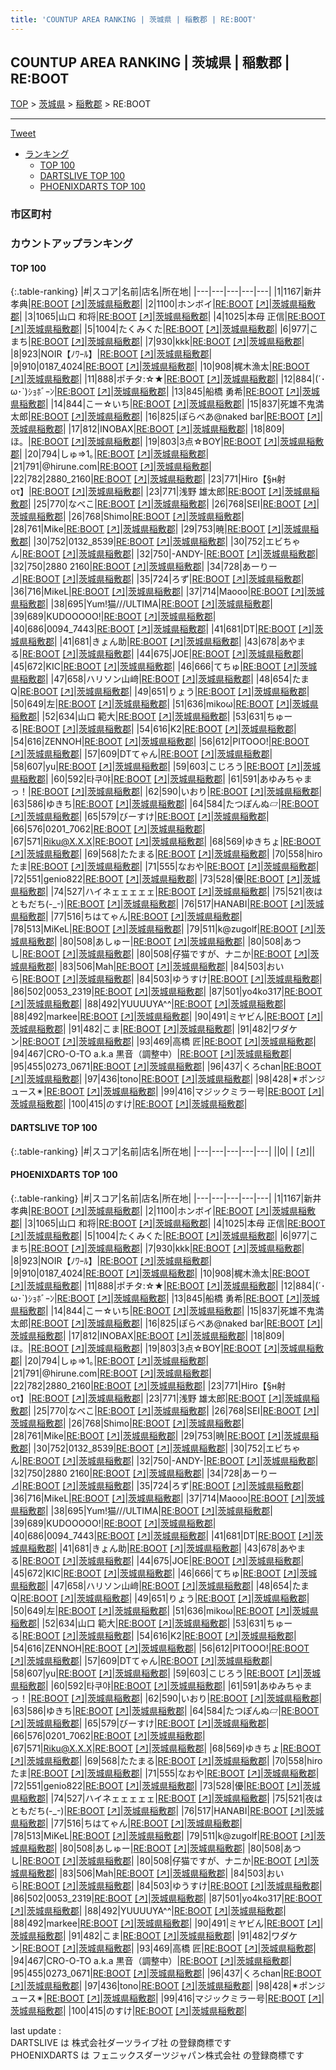 ```yaml
---
title: 'COUNTUP AREA RANKING | 茨城県 | 稲敷郡 | RE:BOOT'
---
```

## COUNTUP AREA RANKING | 茨城県 | 稲敷郡 | RE:BOOT

[TOP](/darts/rank/) > [茨城県](/darts/rank/茨城県/) > [稲敷郡](/darts/rank/茨城県/稲敷郡/) > RE:BOOT

___

<a href="https://twitter.com/share?ref_src=twsrc%5Etfw" data-text="COUNTUP AREA RANKING | 茨城県稲敷郡RE:BOOT" class="twitter-share-button" data-hashtags="DARTSLIVE,PHOENIXDARTS,darts,ダーツ" data-show-count="false">Tweet</a>

* [ランキング](#カウントアップランキング)
    * [TOP 100](#top-100)
    * [DARTSLIVE TOP 100](#dartslive-top-100)
    * [PHOENIXDARTS TOP 100](#phoenixdarts-top-100)

### 市区町村

<ul>

</ul>

### カウントアップランキング

#### TOP 100



{:.table-ranking}
|#|スコア|名前|店名|所在地|
|---|---|---|---|---|
|1|1167|<span class="rank-name-pd">新井 孝典</span>|<a href="/darts/rank/shops/82283.html">RE:BOOT</a> <a href="https://vs.phoenixdarts.com/jp/shop/shopDetailInfo/s_82283?s_seq=82283">[↗]</a>|<a href="/darts/rank/茨城県/稲敷郡">茨城県稲敷郡</a>|
|2|1100|<span class="rank-name-pd">ホンボイ</span>|<a href="/darts/rank/shops/82283.html">RE:BOOT</a> <a href="https://vs.phoenixdarts.com/jp/shop/shopDetailInfo/s_82283?s_seq=82283">[↗]</a>|<a href="/darts/rank/茨城県/稲敷郡">茨城県稲敷郡</a>|
|3|1065|<span class="rank-name-pd"><span class="pro-icon-pd"></span>山口 和将</span>|<a href="/darts/rank/shops/82283.html">RE:BOOT</a> <a href="https://vs.phoenixdarts.com/jp/shop/shopDetailInfo/s_82283?s_seq=82283">[↗]</a>|<a href="/darts/rank/茨城県/稲敷郡">茨城県稲敷郡</a>|
|4|1025|<span class="rank-name-pd">本母 正信</span>|<a href="/darts/rank/shops/82283.html">RE:BOOT</a> <a href="https://vs.phoenixdarts.com/jp/shop/shopDetailInfo/s_82283?s_seq=82283">[↗]</a>|<a href="/darts/rank/茨城県/稲敷郡">茨城県稲敷郡</a>|
|5|1004|<span class="rank-name-pd">たくみくた</span>|<a href="/darts/rank/shops/82283.html">RE:BOOT</a> <a href="https://vs.phoenixdarts.com/jp/shop/shopDetailInfo/s_82283?s_seq=82283">[↗]</a>|<a href="/darts/rank/茨城県/稲敷郡">茨城県稲敷郡</a>|
|6|977|<span class="rank-name-pd">こまち</span>|<a href="/darts/rank/shops/82283.html">RE:BOOT</a> <a href="https://vs.phoenixdarts.com/jp/shop/shopDetailInfo/s_82283?s_seq=82283">[↗]</a>|<a href="/darts/rank/茨城県/稲敷郡">茨城県稲敷郡</a>|
|7|930|<span class="rank-name-pd">kkk</span>|<a href="/darts/rank/shops/82283.html">RE:BOOT</a> <a href="https://vs.phoenixdarts.com/jp/shop/shopDetailInfo/s_82283?s_seq=82283">[↗]</a>|<a href="/darts/rank/茨城県/稲敷郡">茨城県稲敷郡</a>|
|8|923|<span class="rank-name-pd">NOIR【ﾉﾜｰﾙ】</span>|<a href="/darts/rank/shops/82283.html">RE:BOOT</a> <a href="https://vs.phoenixdarts.com/jp/shop/shopDetailInfo/s_82283?s_seq=82283">[↗]</a>|<a href="/darts/rank/茨城県/稲敷郡">茨城県稲敷郡</a>|
|9|910|<span class="rank-name-pd">0187_4024</span>|<a href="/darts/rank/shops/82283.html">RE:BOOT</a> <a href="https://vs.phoenixdarts.com/jp/shop/shopDetailInfo/s_82283?s_seq=82283">[↗]</a>|<a href="/darts/rank/茨城県/稲敷郡">茨城県稲敷郡</a>|
|10|908|<span class="rank-name-pd">梶木漁太</span>|<a href="/darts/rank/shops/82283.html">RE:BOOT</a> <a href="https://vs.phoenixdarts.com/jp/shop/shopDetailInfo/s_82283?s_seq=82283">[↗]</a>|<a href="/darts/rank/茨城県/稲敷郡">茨城県稲敷郡</a>|
|11|888|<span class="rank-name-pd">ポチタ:☆★</span>|<a href="/darts/rank/shops/82283.html">RE:BOOT</a> <a href="https://vs.phoenixdarts.com/jp/shop/shopDetailInfo/s_82283?s_seq=82283">[↗]</a>|<a href="/darts/rank/茨城県/稲敷郡">茨城県稲敷郡</a>|
|12|884|<span class="rank-name-pd">(´･ω･`)ｼｮﾎﾞｰﾝ</span>|<a href="/darts/rank/shops/82283.html">RE:BOOT</a> <a href="https://vs.phoenixdarts.com/jp/shop/shopDetailInfo/s_82283?s_seq=82283">[↗]</a>|<a href="/darts/rank/茨城県/稲敷郡">茨城県稲敷郡</a>|
|13|845|<span class="rank-name-pd"><span class="pro-icon-pd"></span>船橋 勇希</span>|<a href="/darts/rank/shops/82283.html">RE:BOOT</a> <a href="https://vs.phoenixdarts.com/jp/shop/shopDetailInfo/s_82283?s_seq=82283">[↗]</a>|<a href="/darts/rank/茨城県/稲敷郡">茨城県稲敷郡</a>|
|14|844|<span class="rank-name-pd">こー☆いち</span>|<a href="/darts/rank/shops/82283.html">RE:BOOT</a> <a href="https://vs.phoenixdarts.com/jp/shop/shopDetailInfo/s_82283?s_seq=82283">[↗]</a>|<a href="/darts/rank/茨城県/稲敷郡">茨城県稲敷郡</a>|
|15|837|<span class="rank-name-pd">死雄不鬼満太郎</span>|<a href="/darts/rank/shops/82283.html">RE:BOOT</a> <a href="https://vs.phoenixdarts.com/jp/shop/shopDetailInfo/s_82283?s_seq=82283">[↗]</a>|<a href="/darts/rank/茨城県/稲敷郡">茨城県稲敷郡</a>|
|16|825|<span class="rank-name-pd">ぽらべあ@naked bar</span>|<a href="/darts/rank/shops/82283.html">RE:BOOT</a> <a href="https://vs.phoenixdarts.com/jp/shop/shopDetailInfo/s_82283?s_seq=82283">[↗]</a>|<a href="/darts/rank/茨城県/稲敷郡">茨城県稲敷郡</a>|
|17|812|<span class="rank-name-pd">INOBAX</span>|<a href="/darts/rank/shops/82283.html">RE:BOOT</a> <a href="https://vs.phoenixdarts.com/jp/shop/shopDetailInfo/s_82283?s_seq=82283">[↗]</a>|<a href="/darts/rank/茨城県/稲敷郡">茨城県稲敷郡</a>|
|18|809|<span class="rank-name-pd">ほ。</span>|<a href="/darts/rank/shops/82283.html">RE:BOOT</a> <a href="https://vs.phoenixdarts.com/jp/shop/shopDetailInfo/s_82283?s_seq=82283">[↗]</a>|<a href="/darts/rank/茨城県/稲敷郡">茨城県稲敷郡</a>|
|19|803|<span class="rank-name-pd">3点☆BOY</span>|<a href="/darts/rank/shops/82283.html">RE:BOOT</a> <a href="https://vs.phoenixdarts.com/jp/shop/shopDetailInfo/s_82283?s_seq=82283">[↗]</a>|<a href="/darts/rank/茨城県/稲敷郡">茨城県稲敷郡</a>|
|20|794|<span class="rank-name-pd">しゅ⇒1｡</span>|<a href="/darts/rank/shops/82283.html">RE:BOOT</a> <a href="https://vs.phoenixdarts.com/jp/shop/shopDetailInfo/s_82283?s_seq=82283">[↗]</a>|<a href="/darts/rank/茨城県/稲敷郡">茨城県稲敷郡</a>|
|21|791|<span class="rank-name-pd">@hirune.com</span>|<a href="/darts/rank/shops/82283.html">RE:BOOT</a> <a href="https://vs.phoenixdarts.com/jp/shop/shopDetailInfo/s_82283?s_seq=82283">[↗]</a>|<a href="/darts/rank/茨城県/稲敷郡">茨城県稲敷郡</a>|
|22|782|<span class="rank-name-pd">2880_2160</span>|<a href="/darts/rank/shops/82283.html">RE:BOOT</a> <a href="https://vs.phoenixdarts.com/jp/shop/shopDetailInfo/s_82283?s_seq=82283">[↗]</a>|<a href="/darts/rank/茨城県/稲敷郡">茨城県稲敷郡</a>|
|23|771|<span class="rank-name-pd">Hiro【§н射оτ】</span>|<a href="/darts/rank/shops/82283.html">RE:BOOT</a> <a href="https://vs.phoenixdarts.com/jp/shop/shopDetailInfo/s_82283?s_seq=82283">[↗]</a>|<a href="/darts/rank/茨城県/稲敷郡">茨城県稲敷郡</a>|
|23|771|<span class="rank-name-pd">浅野 雄太郎</span>|<a href="/darts/rank/shops/82283.html">RE:BOOT</a> <a href="https://vs.phoenixdarts.com/jp/shop/shopDetailInfo/s_82283?s_seq=82283">[↗]</a>|<a href="/darts/rank/茨城県/稲敷郡">茨城県稲敷郡</a>|
|25|770|<span class="rank-name-pd">なべこ</span>|<a href="/darts/rank/shops/82283.html">RE:BOOT</a> <a href="https://vs.phoenixdarts.com/jp/shop/shopDetailInfo/s_82283?s_seq=82283">[↗]</a>|<a href="/darts/rank/茨城県/稲敷郡">茨城県稲敷郡</a>|
|26|768|<span class="rank-name-pd">SEI</span>|<a href="/darts/rank/shops/82283.html">RE:BOOT</a> <a href="https://vs.phoenixdarts.com/jp/shop/shopDetailInfo/s_82283?s_seq=82283">[↗]</a>|<a href="/darts/rank/茨城県/稲敷郡">茨城県稲敷郡</a>|
|26|768|<span class="rank-name-pd">Shimo</span>|<a href="/darts/rank/shops/82283.html">RE:BOOT</a> <a href="https://vs.phoenixdarts.com/jp/shop/shopDetailInfo/s_82283?s_seq=82283">[↗]</a>|<a href="/darts/rank/茨城県/稲敷郡">茨城県稲敷郡</a>|
|28|761|<span class="rank-name-pd">Mike</span>|<a href="/darts/rank/shops/82283.html">RE:BOOT</a> <a href="https://vs.phoenixdarts.com/jp/shop/shopDetailInfo/s_82283?s_seq=82283">[↗]</a>|<a href="/darts/rank/茨城県/稲敷郡">茨城県稲敷郡</a>|
|29|753|<span class="rank-name-pd">暁</span>|<a href="/darts/rank/shops/82283.html">RE:BOOT</a> <a href="https://vs.phoenixdarts.com/jp/shop/shopDetailInfo/s_82283?s_seq=82283">[↗]</a>|<a href="/darts/rank/茨城県/稲敷郡">茨城県稲敷郡</a>|
|30|752|<span class="rank-name-pd">0132_8539</span>|<a href="/darts/rank/shops/82283.html">RE:BOOT</a> <a href="https://vs.phoenixdarts.com/jp/shop/shopDetailInfo/s_82283?s_seq=82283">[↗]</a>|<a href="/darts/rank/茨城県/稲敷郡">茨城県稲敷郡</a>|
|30|752|<span class="rank-name-pd">エビちゃん</span>|<a href="/darts/rank/shops/82283.html">RE:BOOT</a> <a href="https://vs.phoenixdarts.com/jp/shop/shopDetailInfo/s_82283?s_seq=82283">[↗]</a>|<a href="/darts/rank/茨城県/稲敷郡">茨城県稲敷郡</a>|
|32|750|<span class="rank-name-pd">-ANDY-</span>|<a href="/darts/rank/shops/82283.html">RE:BOOT</a> <a href="https://vs.phoenixdarts.com/jp/shop/shopDetailInfo/s_82283?s_seq=82283">[↗]</a>|<a href="/darts/rank/茨城県/稲敷郡">茨城県稲敷郡</a>|
|32|750|<span class="rank-name-pd">2880 2160</span>|<a href="/darts/rank/shops/82283.html">RE:BOOT</a> <a href="https://vs.phoenixdarts.com/jp/shop/shopDetailInfo/s_82283?s_seq=82283">[↗]</a>|<a href="/darts/rank/茨城県/稲敷郡">茨城県稲敷郡</a>|
|34|728|<span class="rank-name-pd">あーりー⊿</span>|<a href="/darts/rank/shops/82283.html">RE:BOOT</a> <a href="https://vs.phoenixdarts.com/jp/shop/shopDetailInfo/s_82283?s_seq=82283">[↗]</a>|<a href="/darts/rank/茨城県/稲敷郡">茨城県稲敷郡</a>|
|35|724|<span class="rank-name-pd">ろず</span>|<a href="/darts/rank/shops/82283.html">RE:BOOT</a> <a href="https://vs.phoenixdarts.com/jp/shop/shopDetailInfo/s_82283?s_seq=82283">[↗]</a>|<a href="/darts/rank/茨城県/稲敷郡">茨城県稲敷郡</a>|
|36|716|<span class="rank-name-pd">MikeL</span>|<a href="/darts/rank/shops/82283.html">RE:BOOT</a> <a href="https://vs.phoenixdarts.com/jp/shop/shopDetailInfo/s_82283?s_seq=82283">[↗]</a>|<a href="/darts/rank/茨城県/稲敷郡">茨城県稲敷郡</a>|
|37|714|<span class="rank-name-pd">Maooo</span>|<a href="/darts/rank/shops/82283.html">RE:BOOT</a> <a href="https://vs.phoenixdarts.com/jp/shop/shopDetailInfo/s_82283?s_seq=82283">[↗]</a>|<a href="/darts/rank/茨城県/稲敷郡">茨城県稲敷郡</a>|
|38|695|<span class="rank-name-pd">Yum!猫///ULTIMA</span>|<a href="/darts/rank/shops/82283.html">RE:BOOT</a> <a href="https://vs.phoenixdarts.com/jp/shop/shopDetailInfo/s_82283?s_seq=82283">[↗]</a>|<a href="/darts/rank/茨城県/稲敷郡">茨城県稲敷郡</a>|
|39|689|<span class="rank-name-pd">KUDOOOOO!</span>|<a href="/darts/rank/shops/82283.html">RE:BOOT</a> <a href="https://vs.phoenixdarts.com/jp/shop/shopDetailInfo/s_82283?s_seq=82283">[↗]</a>|<a href="/darts/rank/茨城県/稲敷郡">茨城県稲敷郡</a>|
|40|686|<span class="rank-name-pd">0094_7443</span>|<a href="/darts/rank/shops/82283.html">RE:BOOT</a> <a href="https://vs.phoenixdarts.com/jp/shop/shopDetailInfo/s_82283?s_seq=82283">[↗]</a>|<a href="/darts/rank/茨城県/稲敷郡">茨城県稲敷郡</a>|
|41|681|<span class="rank-name-pd">DT</span>|<a href="/darts/rank/shops/82283.html">RE:BOOT</a> <a href="https://vs.phoenixdarts.com/jp/shop/shopDetailInfo/s_82283?s_seq=82283">[↗]</a>|<a href="/darts/rank/茨城県/稲敷郡">茨城県稲敷郡</a>|
|41|681|<span class="rank-name-pd">きょん助</span>|<a href="/darts/rank/shops/82283.html">RE:BOOT</a> <a href="https://vs.phoenixdarts.com/jp/shop/shopDetailInfo/s_82283?s_seq=82283">[↗]</a>|<a href="/darts/rank/茨城県/稲敷郡">茨城県稲敷郡</a>|
|43|678|<span class="rank-name-pd">あやまる</span>|<a href="/darts/rank/shops/82283.html">RE:BOOT</a> <a href="https://vs.phoenixdarts.com/jp/shop/shopDetailInfo/s_82283?s_seq=82283">[↗]</a>|<a href="/darts/rank/茨城県/稲敷郡">茨城県稲敷郡</a>|
|44|675|<span class="rank-name-pd">JOE</span>|<a href="/darts/rank/shops/82283.html">RE:BOOT</a> <a href="https://vs.phoenixdarts.com/jp/shop/shopDetailInfo/s_82283?s_seq=82283">[↗]</a>|<a href="/darts/rank/茨城県/稲敷郡">茨城県稲敷郡</a>|
|45|672|<span class="rank-name-pd">KIC</span>|<a href="/darts/rank/shops/82283.html">RE:BOOT</a> <a href="https://vs.phoenixdarts.com/jp/shop/shopDetailInfo/s_82283?s_seq=82283">[↗]</a>|<a href="/darts/rank/茨城県/稲敷郡">茨城県稲敷郡</a>|
|46|666|<span class="rank-name-pd">てちゅ</span>|<a href="/darts/rank/shops/82283.html">RE:BOOT</a> <a href="https://vs.phoenixdarts.com/jp/shop/shopDetailInfo/s_82283?s_seq=82283">[↗]</a>|<a href="/darts/rank/茨城県/稲敷郡">茨城県稲敷郡</a>|
|47|658|<span class="rank-name-pd">ハリソン山﨑</span>|<a href="/darts/rank/shops/82283.html">RE:BOOT</a> <a href="https://vs.phoenixdarts.com/jp/shop/shopDetailInfo/s_82283?s_seq=82283">[↗]</a>|<a href="/darts/rank/茨城県/稲敷郡">茨城県稲敷郡</a>|
|48|654|<span class="rank-name-pd">たまQ</span>|<a href="/darts/rank/shops/82283.html">RE:BOOT</a> <a href="https://vs.phoenixdarts.com/jp/shop/shopDetailInfo/s_82283?s_seq=82283">[↗]</a>|<a href="/darts/rank/茨城県/稲敷郡">茨城県稲敷郡</a>|
|49|651|<span class="rank-name-pd">りょう</span>|<a href="/darts/rank/shops/82283.html">RE:BOOT</a> <a href="https://vs.phoenixdarts.com/jp/shop/shopDetailInfo/s_82283?s_seq=82283">[↗]</a>|<a href="/darts/rank/茨城県/稲敷郡">茨城県稲敷郡</a>|
|50|649|<span class="rank-name-pd">左</span>|<a href="/darts/rank/shops/82283.html">RE:BOOT</a> <a href="https://vs.phoenixdarts.com/jp/shop/shopDetailInfo/s_82283?s_seq=82283">[↗]</a>|<a href="/darts/rank/茨城県/稲敷郡">茨城県稲敷郡</a>|
|51|636|<span class="rank-name-pd">mikoω</span>|<a href="/darts/rank/shops/82283.html">RE:BOOT</a> <a href="https://vs.phoenixdarts.com/jp/shop/shopDetailInfo/s_82283?s_seq=82283">[↗]</a>|<a href="/darts/rank/茨城県/稲敷郡">茨城県稲敷郡</a>|
|52|634|<span class="rank-name-pd"><span class="pro-icon-pd"></span>山口 範大</span>|<a href="/darts/rank/shops/82283.html">RE:BOOT</a> <a href="https://vs.phoenixdarts.com/jp/shop/shopDetailInfo/s_82283?s_seq=82283">[↗]</a>|<a href="/darts/rank/茨城県/稲敷郡">茨城県稲敷郡</a>|
|53|631|<span class="rank-name-pd">ちゅーる</span>|<a href="/darts/rank/shops/82283.html">RE:BOOT</a> <a href="https://vs.phoenixdarts.com/jp/shop/shopDetailInfo/s_82283?s_seq=82283">[↗]</a>|<a href="/darts/rank/茨城県/稲敷郡">茨城県稲敷郡</a>|
|54|616|<span class="rank-name-pd">K2</span>|<a href="/darts/rank/shops/82283.html">RE:BOOT</a> <a href="https://vs.phoenixdarts.com/jp/shop/shopDetailInfo/s_82283?s_seq=82283">[↗]</a>|<a href="/darts/rank/茨城県/稲敷郡">茨城県稲敷郡</a>|
|54|616|<span class="rank-name-pd">ZENNOH</span>|<a href="/darts/rank/shops/82283.html">RE:BOOT</a> <a href="https://vs.phoenixdarts.com/jp/shop/shopDetailInfo/s_82283?s_seq=82283">[↗]</a>|<a href="/darts/rank/茨城県/稲敷郡">茨城県稲敷郡</a>|
|56|612|<span class="rank-name-pd">PITOOO!</span>|<a href="/darts/rank/shops/82283.html">RE:BOOT</a> <a href="https://vs.phoenixdarts.com/jp/shop/shopDetailInfo/s_82283?s_seq=82283">[↗]</a>|<a href="/darts/rank/茨城県/稲敷郡">茨城県稲敷郡</a>|
|57|609|<span class="rank-name-pd">DTてゃん</span>|<a href="/darts/rank/shops/82283.html">RE:BOOT</a> <a href="https://vs.phoenixdarts.com/jp/shop/shopDetailInfo/s_82283?s_seq=82283">[↗]</a>|<a href="/darts/rank/茨城県/稲敷郡">茨城県稲敷郡</a>|
|58|607|<span class="rank-name-pd">yu</span>|<a href="/darts/rank/shops/82283.html">RE:BOOT</a> <a href="https://vs.phoenixdarts.com/jp/shop/shopDetailInfo/s_82283?s_seq=82283">[↗]</a>|<a href="/darts/rank/茨城県/稲敷郡">茨城県稲敷郡</a>|
|59|603|<span class="rank-name-pd">こじろう</span>|<a href="/darts/rank/shops/82283.html">RE:BOOT</a> <a href="https://vs.phoenixdarts.com/jp/shop/shopDetailInfo/s_82283?s_seq=82283">[↗]</a>|<a href="/darts/rank/茨城県/稲敷郡">茨城県稲敷郡</a>|
|60|592|<span class="rank-name-pd">타쿠야</span>|<a href="/darts/rank/shops/82283.html">RE:BOOT</a> <a href="https://vs.phoenixdarts.com/jp/shop/shopDetailInfo/s_82283?s_seq=82283">[↗]</a>|<a href="/darts/rank/茨城県/稲敷郡">茨城県稲敷郡</a>|
|61|591|<span class="rank-name-pd">あゆみちゃまっ！</span>|<a href="/darts/rank/shops/82283.html">RE:BOOT</a> <a href="https://vs.phoenixdarts.com/jp/shop/shopDetailInfo/s_82283?s_seq=82283">[↗]</a>|<a href="/darts/rank/茨城県/稲敷郡">茨城県稲敷郡</a>|
|62|590|<span class="rank-name-pd">いおり</span>|<a href="/darts/rank/shops/82283.html">RE:BOOT</a> <a href="https://vs.phoenixdarts.com/jp/shop/shopDetailInfo/s_82283?s_seq=82283">[↗]</a>|<a href="/darts/rank/茨城県/稲敷郡">茨城県稲敷郡</a>|
|63|586|<span class="rank-name-pd">ゆきち</span>|<a href="/darts/rank/shops/82283.html">RE:BOOT</a> <a href="https://vs.phoenixdarts.com/jp/shop/shopDetailInfo/s_82283?s_seq=82283">[↗]</a>|<a href="/darts/rank/茨城県/稲敷郡">茨城県稲敷郡</a>|
|64|584|<span class="rank-name-pd">たつぽんぬ▱</span>|<a href="/darts/rank/shops/82283.html">RE:BOOT</a> <a href="https://vs.phoenixdarts.com/jp/shop/shopDetailInfo/s_82283?s_seq=82283">[↗]</a>|<a href="/darts/rank/茨城県/稲敷郡">茨城県稲敷郡</a>|
|65|579|<span class="rank-name-pd">びーすけ</span>|<a href="/darts/rank/shops/82283.html">RE:BOOT</a> <a href="https://vs.phoenixdarts.com/jp/shop/shopDetailInfo/s_82283?s_seq=82283">[↗]</a>|<a href="/darts/rank/茨城県/稲敷郡">茨城県稲敷郡</a>|
|66|576|<span class="rank-name-pd">0201_7062</span>|<a href="/darts/rank/shops/82283.html">RE:BOOT</a> <a href="https://vs.phoenixdarts.com/jp/shop/shopDetailInfo/s_82283?s_seq=82283">[↗]</a>|<a href="/darts/rank/茨城県/稲敷郡">茨城県稲敷郡</a>|
|67|571|<span class="rank-name-pd">Riku@X.X.X</span>|<a href="/darts/rank/shops/82283.html">RE:BOOT</a> <a href="https://vs.phoenixdarts.com/jp/shop/shopDetailInfo/s_82283?s_seq=82283">[↗]</a>|<a href="/darts/rank/茨城県/稲敷郡">茨城県稲敷郡</a>|
|68|569|<span class="rank-name-pd">ゆきちょ</span>|<a href="/darts/rank/shops/82283.html">RE:BOOT</a> <a href="https://vs.phoenixdarts.com/jp/shop/shopDetailInfo/s_82283?s_seq=82283">[↗]</a>|<a href="/darts/rank/茨城県/稲敷郡">茨城県稲敷郡</a>|
|69|568|<span class="rank-name-pd">たたまる</span>|<a href="/darts/rank/shops/82283.html">RE:BOOT</a> <a href="https://vs.phoenixdarts.com/jp/shop/shopDetailInfo/s_82283?s_seq=82283">[↗]</a>|<a href="/darts/rank/茨城県/稲敷郡">茨城県稲敷郡</a>|
|70|558|<span class="rank-name-pd">hiroたま</span>|<a href="/darts/rank/shops/82283.html">RE:BOOT</a> <a href="https://vs.phoenixdarts.com/jp/shop/shopDetailInfo/s_82283?s_seq=82283">[↗]</a>|<a href="/darts/rank/茨城県/稲敷郡">茨城県稲敷郡</a>|
|71|555|<span class="rank-name-pd">なおや</span>|<a href="/darts/rank/shops/82283.html">RE:BOOT</a> <a href="https://vs.phoenixdarts.com/jp/shop/shopDetailInfo/s_82283?s_seq=82283">[↗]</a>|<a href="/darts/rank/茨城県/稲敷郡">茨城県稲敷郡</a>|
|72|551|<span class="rank-name-pd">genio822</span>|<a href="/darts/rank/shops/82283.html">RE:BOOT</a> <a href="https://vs.phoenixdarts.com/jp/shop/shopDetailInfo/s_82283?s_seq=82283">[↗]</a>|<a href="/darts/rank/茨城県/稲敷郡">茨城県稲敷郡</a>|
|73|528|<span class="rank-name-pd">優</span>|<a href="/darts/rank/shops/82283.html">RE:BOOT</a> <a href="https://vs.phoenixdarts.com/jp/shop/shopDetailInfo/s_82283?s_seq=82283">[↗]</a>|<a href="/darts/rank/茨城県/稲敷郡">茨城県稲敷郡</a>|
|74|527|<span class="rank-name-pd">ハイネェェェェェ</span>|<a href="/darts/rank/shops/82283.html">RE:BOOT</a> <a href="https://vs.phoenixdarts.com/jp/shop/shopDetailInfo/s_82283?s_seq=82283">[↗]</a>|<a href="/darts/rank/茨城県/稲敷郡">茨城県稲敷郡</a>|
|75|521|<span class="rank-name-pd">夜はともだち(-_-)</span>|<a href="/darts/rank/shops/82283.html">RE:BOOT</a> <a href="https://vs.phoenixdarts.com/jp/shop/shopDetailInfo/s_82283?s_seq=82283">[↗]</a>|<a href="/darts/rank/茨城県/稲敷郡">茨城県稲敷郡</a>|
|76|517|<span class="rank-name-pd">HANABI</span>|<a href="/darts/rank/shops/82283.html">RE:BOOT</a> <a href="https://vs.phoenixdarts.com/jp/shop/shopDetailInfo/s_82283?s_seq=82283">[↗]</a>|<a href="/darts/rank/茨城県/稲敷郡">茨城県稲敷郡</a>|
|77|516|<span class="rank-name-pd">ちはてゃん</span>|<a href="/darts/rank/shops/82283.html">RE:BOOT</a> <a href="https://vs.phoenixdarts.com/jp/shop/shopDetailInfo/s_82283?s_seq=82283">[↗]</a>|<a href="/darts/rank/茨城県/稲敷郡">茨城県稲敷郡</a>|
|78|513|<span class="rank-name-pd">MiKeL</span>|<a href="/darts/rank/shops/82283.html">RE:BOOT</a> <a href="https://vs.phoenixdarts.com/jp/shop/shopDetailInfo/s_82283?s_seq=82283">[↗]</a>|<a href="/darts/rank/茨城県/稲敷郡">茨城県稲敷郡</a>|
|79|511|<span class="rank-name-pd">k@zugolf</span>|<a href="/darts/rank/shops/82283.html">RE:BOOT</a> <a href="https://vs.phoenixdarts.com/jp/shop/shopDetailInfo/s_82283?s_seq=82283">[↗]</a>|<a href="/darts/rank/茨城県/稲敷郡">茨城県稲敷郡</a>|
|80|508|<span class="rank-name-pd">あしゅー</span>|<a href="/darts/rank/shops/82283.html">RE:BOOT</a> <a href="https://vs.phoenixdarts.com/jp/shop/shopDetailInfo/s_82283?s_seq=82283">[↗]</a>|<a href="/darts/rank/茨城県/稲敷郡">茨城県稲敷郡</a>|
|80|508|<span class="rank-name-pd">あつし</span>|<a href="/darts/rank/shops/82283.html">RE:BOOT</a> <a href="https://vs.phoenixdarts.com/jp/shop/shopDetailInfo/s_82283?s_seq=82283">[↗]</a>|<a href="/darts/rank/茨城県/稲敷郡">茨城県稲敷郡</a>|
|80|508|<span class="rank-name-pd">仔猫ですが、ナニか</span>|<a href="/darts/rank/shops/82283.html">RE:BOOT</a> <a href="https://vs.phoenixdarts.com/jp/shop/shopDetailInfo/s_82283?s_seq=82283">[↗]</a>|<a href="/darts/rank/茨城県/稲敷郡">茨城県稲敷郡</a>|
|83|506|<span class="rank-name-pd">Mah</span>|<a href="/darts/rank/shops/82283.html">RE:BOOT</a> <a href="https://vs.phoenixdarts.com/jp/shop/shopDetailInfo/s_82283?s_seq=82283">[↗]</a>|<a href="/darts/rank/茨城県/稲敷郡">茨城県稲敷郡</a>|
|84|503|<span class="rank-name-pd">おいら</span>|<a href="/darts/rank/shops/82283.html">RE:BOOT</a> <a href="https://vs.phoenixdarts.com/jp/shop/shopDetailInfo/s_82283?s_seq=82283">[↗]</a>|<a href="/darts/rank/茨城県/稲敷郡">茨城県稲敷郡</a>|
|84|503|<span class="rank-name-pd">ゆうすけ</span>|<a href="/darts/rank/shops/82283.html">RE:BOOT</a> <a href="https://vs.phoenixdarts.com/jp/shop/shopDetailInfo/s_82283?s_seq=82283">[↗]</a>|<a href="/darts/rank/茨城県/稲敷郡">茨城県稲敷郡</a>|
|86|502|<span class="rank-name-pd">0053_2319</span>|<a href="/darts/rank/shops/82283.html">RE:BOOT</a> <a href="https://vs.phoenixdarts.com/jp/shop/shopDetailInfo/s_82283?s_seq=82283">[↗]</a>|<a href="/darts/rank/茨城県/稲敷郡">茨城県稲敷郡</a>|
|87|501|<span class="rank-name-pd">yo4ko317</span>|<a href="/darts/rank/shops/82283.html">RE:BOOT</a> <a href="https://vs.phoenixdarts.com/jp/shop/shopDetailInfo/s_82283?s_seq=82283">[↗]</a>|<a href="/darts/rank/茨城県/稲敷郡">茨城県稲敷郡</a>|
|88|492|<span class="rank-name-pd">YUUUUYA^^</span>|<a href="/darts/rank/shops/82283.html">RE:BOOT</a> <a href="https://vs.phoenixdarts.com/jp/shop/shopDetailInfo/s_82283?s_seq=82283">[↗]</a>|<a href="/darts/rank/茨城県/稲敷郡">茨城県稲敷郡</a>|
|88|492|<span class="rank-name-pd">markee</span>|<a href="/darts/rank/shops/82283.html">RE:BOOT</a> <a href="https://vs.phoenixdarts.com/jp/shop/shopDetailInfo/s_82283?s_seq=82283">[↗]</a>|<a href="/darts/rank/茨城県/稲敷郡">茨城県稲敷郡</a>|
|90|491|<span class="rank-name-pd">ミヤビん</span>|<a href="/darts/rank/shops/82283.html">RE:BOOT</a> <a href="https://vs.phoenixdarts.com/jp/shop/shopDetailInfo/s_82283?s_seq=82283">[↗]</a>|<a href="/darts/rank/茨城県/稲敷郡">茨城県稲敷郡</a>|
|91|482|<span class="rank-name-pd">こま</span>|<a href="/darts/rank/shops/82283.html">RE:BOOT</a> <a href="https://vs.phoenixdarts.com/jp/shop/shopDetailInfo/s_82283?s_seq=82283">[↗]</a>|<a href="/darts/rank/茨城県/稲敷郡">茨城県稲敷郡</a>|
|91|482|<span class="rank-name-pd">ワダケン</span>|<a href="/darts/rank/shops/82283.html">RE:BOOT</a> <a href="https://vs.phoenixdarts.com/jp/shop/shopDetailInfo/s_82283?s_seq=82283">[↗]</a>|<a href="/darts/rank/茨城県/稲敷郡">茨城県稲敷郡</a>|
|93|469|<span class="rank-name-pd"><span class="pro-icon-pd"></span>高橋 匠</span>|<a href="/darts/rank/shops/82283.html">RE:BOOT</a> <a href="https://vs.phoenixdarts.com/jp/shop/shopDetailInfo/s_82283?s_seq=82283">[↗]</a>|<a href="/darts/rank/茨城県/稲敷郡">茨城県稲敷郡</a>|
|94|467|<span class="rank-name-pd">CRO-O-TO a.k.a 黒音（調整中）</span>|<a href="/darts/rank/shops/82283.html">RE:BOOT</a> <a href="https://vs.phoenixdarts.com/jp/shop/shopDetailInfo/s_82283?s_seq=82283">[↗]</a>|<a href="/darts/rank/茨城県/稲敷郡">茨城県稲敷郡</a>|
|95|455|<span class="rank-name-pd">0273_0671</span>|<a href="/darts/rank/shops/82283.html">RE:BOOT</a> <a href="https://vs.phoenixdarts.com/jp/shop/shopDetailInfo/s_82283?s_seq=82283">[↗]</a>|<a href="/darts/rank/茨城県/稲敷郡">茨城県稲敷郡</a>|
|96|437|<span class="rank-name-pd">くろchan</span>|<a href="/darts/rank/shops/82283.html">RE:BOOT</a> <a href="https://vs.phoenixdarts.com/jp/shop/shopDetailInfo/s_82283?s_seq=82283">[↗]</a>|<a href="/darts/rank/茨城県/稲敷郡">茨城県稲敷郡</a>|
|97|436|<span class="rank-name-pd">tono</span>|<a href="/darts/rank/shops/82283.html">RE:BOOT</a> <a href="https://vs.phoenixdarts.com/jp/shop/shopDetailInfo/s_82283?s_seq=82283">[↗]</a>|<a href="/darts/rank/茨城県/稲敷郡">茨城県稲敷郡</a>|
|98|428|<span class="rank-name-pd">✴︎ポンジュース✴︎</span>|<a href="/darts/rank/shops/82283.html">RE:BOOT</a> <a href="https://vs.phoenixdarts.com/jp/shop/shopDetailInfo/s_82283?s_seq=82283">[↗]</a>|<a href="/darts/rank/茨城県/稲敷郡">茨城県稲敷郡</a>|
|99|416|<span class="rank-name-pd">マジックミラー号</span>|<a href="/darts/rank/shops/82283.html">RE:BOOT</a> <a href="https://vs.phoenixdarts.com/jp/shop/shopDetailInfo/s_82283?s_seq=82283">[↗]</a>|<a href="/darts/rank/茨城県/稲敷郡">茨城県稲敷郡</a>|
|100|415|<span class="rank-name-pd">のすけ</span>|<a href="/darts/rank/shops/82283.html">RE:BOOT</a> <a href="https://vs.phoenixdarts.com/jp/shop/shopDetailInfo/s_82283?s_seq=82283">[↗]</a>|<a href="/darts/rank/茨城県/稲敷郡">茨城県稲敷郡</a>|


#### DARTSLIVE TOP 100



{:.table-ranking}
|#|スコア|名前|店名|所在地|
|---|---|---|---|---|
||0|<span class="rank-name-dl"> </span>|<a href="/darts/rank/shops/.html"></a> <a href="">[↗]</a>|<a href="/darts/rank//"></a>|


#### PHOENIXDARTS TOP 100



{:.table-ranking}
|#|スコア|名前|店名|所在地|
|---|---|---|---|---|
|1|1167|<span class="rank-name-pd">新井 孝典</span>|<a href="/darts/rank/shops/82283.html">RE:BOOT</a> <a href="https://vs.phoenixdarts.com/jp/shop/shopDetailInfo/s_82283?s_seq=82283">[↗]</a>|<a href="/darts/rank/茨城県/稲敷郡">茨城県稲敷郡</a>|
|2|1100|<span class="rank-name-pd">ホンボイ</span>|<a href="/darts/rank/shops/82283.html">RE:BOOT</a> <a href="https://vs.phoenixdarts.com/jp/shop/shopDetailInfo/s_82283?s_seq=82283">[↗]</a>|<a href="/darts/rank/茨城県/稲敷郡">茨城県稲敷郡</a>|
|3|1065|<span class="rank-name-pd"><span class="pro-icon-pd"></span>山口 和将</span>|<a href="/darts/rank/shops/82283.html">RE:BOOT</a> <a href="https://vs.phoenixdarts.com/jp/shop/shopDetailInfo/s_82283?s_seq=82283">[↗]</a>|<a href="/darts/rank/茨城県/稲敷郡">茨城県稲敷郡</a>|
|4|1025|<span class="rank-name-pd">本母 正信</span>|<a href="/darts/rank/shops/82283.html">RE:BOOT</a> <a href="https://vs.phoenixdarts.com/jp/shop/shopDetailInfo/s_82283?s_seq=82283">[↗]</a>|<a href="/darts/rank/茨城県/稲敷郡">茨城県稲敷郡</a>|
|5|1004|<span class="rank-name-pd">たくみくた</span>|<a href="/darts/rank/shops/82283.html">RE:BOOT</a> <a href="https://vs.phoenixdarts.com/jp/shop/shopDetailInfo/s_82283?s_seq=82283">[↗]</a>|<a href="/darts/rank/茨城県/稲敷郡">茨城県稲敷郡</a>|
|6|977|<span class="rank-name-pd">こまち</span>|<a href="/darts/rank/shops/82283.html">RE:BOOT</a> <a href="https://vs.phoenixdarts.com/jp/shop/shopDetailInfo/s_82283?s_seq=82283">[↗]</a>|<a href="/darts/rank/茨城県/稲敷郡">茨城県稲敷郡</a>|
|7|930|<span class="rank-name-pd">kkk</span>|<a href="/darts/rank/shops/82283.html">RE:BOOT</a> <a href="https://vs.phoenixdarts.com/jp/shop/shopDetailInfo/s_82283?s_seq=82283">[↗]</a>|<a href="/darts/rank/茨城県/稲敷郡">茨城県稲敷郡</a>|
|8|923|<span class="rank-name-pd">NOIR【ﾉﾜｰﾙ】</span>|<a href="/darts/rank/shops/82283.html">RE:BOOT</a> <a href="https://vs.phoenixdarts.com/jp/shop/shopDetailInfo/s_82283?s_seq=82283">[↗]</a>|<a href="/darts/rank/茨城県/稲敷郡">茨城県稲敷郡</a>|
|9|910|<span class="rank-name-pd">0187_4024</span>|<a href="/darts/rank/shops/82283.html">RE:BOOT</a> <a href="https://vs.phoenixdarts.com/jp/shop/shopDetailInfo/s_82283?s_seq=82283">[↗]</a>|<a href="/darts/rank/茨城県/稲敷郡">茨城県稲敷郡</a>|
|10|908|<span class="rank-name-pd">梶木漁太</span>|<a href="/darts/rank/shops/82283.html">RE:BOOT</a> <a href="https://vs.phoenixdarts.com/jp/shop/shopDetailInfo/s_82283?s_seq=82283">[↗]</a>|<a href="/darts/rank/茨城県/稲敷郡">茨城県稲敷郡</a>|
|11|888|<span class="rank-name-pd">ポチタ:☆★</span>|<a href="/darts/rank/shops/82283.html">RE:BOOT</a> <a href="https://vs.phoenixdarts.com/jp/shop/shopDetailInfo/s_82283?s_seq=82283">[↗]</a>|<a href="/darts/rank/茨城県/稲敷郡">茨城県稲敷郡</a>|
|12|884|<span class="rank-name-pd">(´･ω･`)ｼｮﾎﾞｰﾝ</span>|<a href="/darts/rank/shops/82283.html">RE:BOOT</a> <a href="https://vs.phoenixdarts.com/jp/shop/shopDetailInfo/s_82283?s_seq=82283">[↗]</a>|<a href="/darts/rank/茨城県/稲敷郡">茨城県稲敷郡</a>|
|13|845|<span class="rank-name-pd"><span class="pro-icon-pd"></span>船橋 勇希</span>|<a href="/darts/rank/shops/82283.html">RE:BOOT</a> <a href="https://vs.phoenixdarts.com/jp/shop/shopDetailInfo/s_82283?s_seq=82283">[↗]</a>|<a href="/darts/rank/茨城県/稲敷郡">茨城県稲敷郡</a>|
|14|844|<span class="rank-name-pd">こー☆いち</span>|<a href="/darts/rank/shops/82283.html">RE:BOOT</a> <a href="https://vs.phoenixdarts.com/jp/shop/shopDetailInfo/s_82283?s_seq=82283">[↗]</a>|<a href="/darts/rank/茨城県/稲敷郡">茨城県稲敷郡</a>|
|15|837|<span class="rank-name-pd">死雄不鬼満太郎</span>|<a href="/darts/rank/shops/82283.html">RE:BOOT</a> <a href="https://vs.phoenixdarts.com/jp/shop/shopDetailInfo/s_82283?s_seq=82283">[↗]</a>|<a href="/darts/rank/茨城県/稲敷郡">茨城県稲敷郡</a>|
|16|825|<span class="rank-name-pd">ぽらべあ@naked bar</span>|<a href="/darts/rank/shops/82283.html">RE:BOOT</a> <a href="https://vs.phoenixdarts.com/jp/shop/shopDetailInfo/s_82283?s_seq=82283">[↗]</a>|<a href="/darts/rank/茨城県/稲敷郡">茨城県稲敷郡</a>|
|17|812|<span class="rank-name-pd">INOBAX</span>|<a href="/darts/rank/shops/82283.html">RE:BOOT</a> <a href="https://vs.phoenixdarts.com/jp/shop/shopDetailInfo/s_82283?s_seq=82283">[↗]</a>|<a href="/darts/rank/茨城県/稲敷郡">茨城県稲敷郡</a>|
|18|809|<span class="rank-name-pd">ほ。</span>|<a href="/darts/rank/shops/82283.html">RE:BOOT</a> <a href="https://vs.phoenixdarts.com/jp/shop/shopDetailInfo/s_82283?s_seq=82283">[↗]</a>|<a href="/darts/rank/茨城県/稲敷郡">茨城県稲敷郡</a>|
|19|803|<span class="rank-name-pd">3点☆BOY</span>|<a href="/darts/rank/shops/82283.html">RE:BOOT</a> <a href="https://vs.phoenixdarts.com/jp/shop/shopDetailInfo/s_82283?s_seq=82283">[↗]</a>|<a href="/darts/rank/茨城県/稲敷郡">茨城県稲敷郡</a>|
|20|794|<span class="rank-name-pd">しゅ⇒1｡</span>|<a href="/darts/rank/shops/82283.html">RE:BOOT</a> <a href="https://vs.phoenixdarts.com/jp/shop/shopDetailInfo/s_82283?s_seq=82283">[↗]</a>|<a href="/darts/rank/茨城県/稲敷郡">茨城県稲敷郡</a>|
|21|791|<span class="rank-name-pd">@hirune.com</span>|<a href="/darts/rank/shops/82283.html">RE:BOOT</a> <a href="https://vs.phoenixdarts.com/jp/shop/shopDetailInfo/s_82283?s_seq=82283">[↗]</a>|<a href="/darts/rank/茨城県/稲敷郡">茨城県稲敷郡</a>|
|22|782|<span class="rank-name-pd">2880_2160</span>|<a href="/darts/rank/shops/82283.html">RE:BOOT</a> <a href="https://vs.phoenixdarts.com/jp/shop/shopDetailInfo/s_82283?s_seq=82283">[↗]</a>|<a href="/darts/rank/茨城県/稲敷郡">茨城県稲敷郡</a>|
|23|771|<span class="rank-name-pd">Hiro【§н射оτ】</span>|<a href="/darts/rank/shops/82283.html">RE:BOOT</a> <a href="https://vs.phoenixdarts.com/jp/shop/shopDetailInfo/s_82283?s_seq=82283">[↗]</a>|<a href="/darts/rank/茨城県/稲敷郡">茨城県稲敷郡</a>|
|23|771|<span class="rank-name-pd">浅野 雄太郎</span>|<a href="/darts/rank/shops/82283.html">RE:BOOT</a> <a href="https://vs.phoenixdarts.com/jp/shop/shopDetailInfo/s_82283?s_seq=82283">[↗]</a>|<a href="/darts/rank/茨城県/稲敷郡">茨城県稲敷郡</a>|
|25|770|<span class="rank-name-pd">なべこ</span>|<a href="/darts/rank/shops/82283.html">RE:BOOT</a> <a href="https://vs.phoenixdarts.com/jp/shop/shopDetailInfo/s_82283?s_seq=82283">[↗]</a>|<a href="/darts/rank/茨城県/稲敷郡">茨城県稲敷郡</a>|
|26|768|<span class="rank-name-pd">SEI</span>|<a href="/darts/rank/shops/82283.html">RE:BOOT</a> <a href="https://vs.phoenixdarts.com/jp/shop/shopDetailInfo/s_82283?s_seq=82283">[↗]</a>|<a href="/darts/rank/茨城県/稲敷郡">茨城県稲敷郡</a>|
|26|768|<span class="rank-name-pd">Shimo</span>|<a href="/darts/rank/shops/82283.html">RE:BOOT</a> <a href="https://vs.phoenixdarts.com/jp/shop/shopDetailInfo/s_82283?s_seq=82283">[↗]</a>|<a href="/darts/rank/茨城県/稲敷郡">茨城県稲敷郡</a>|
|28|761|<span class="rank-name-pd">Mike</span>|<a href="/darts/rank/shops/82283.html">RE:BOOT</a> <a href="https://vs.phoenixdarts.com/jp/shop/shopDetailInfo/s_82283?s_seq=82283">[↗]</a>|<a href="/darts/rank/茨城県/稲敷郡">茨城県稲敷郡</a>|
|29|753|<span class="rank-name-pd">暁</span>|<a href="/darts/rank/shops/82283.html">RE:BOOT</a> <a href="https://vs.phoenixdarts.com/jp/shop/shopDetailInfo/s_82283?s_seq=82283">[↗]</a>|<a href="/darts/rank/茨城県/稲敷郡">茨城県稲敷郡</a>|
|30|752|<span class="rank-name-pd">0132_8539</span>|<a href="/darts/rank/shops/82283.html">RE:BOOT</a> <a href="https://vs.phoenixdarts.com/jp/shop/shopDetailInfo/s_82283?s_seq=82283">[↗]</a>|<a href="/darts/rank/茨城県/稲敷郡">茨城県稲敷郡</a>|
|30|752|<span class="rank-name-pd">エビちゃん</span>|<a href="/darts/rank/shops/82283.html">RE:BOOT</a> <a href="https://vs.phoenixdarts.com/jp/shop/shopDetailInfo/s_82283?s_seq=82283">[↗]</a>|<a href="/darts/rank/茨城県/稲敷郡">茨城県稲敷郡</a>|
|32|750|<span class="rank-name-pd">-ANDY-</span>|<a href="/darts/rank/shops/82283.html">RE:BOOT</a> <a href="https://vs.phoenixdarts.com/jp/shop/shopDetailInfo/s_82283?s_seq=82283">[↗]</a>|<a href="/darts/rank/茨城県/稲敷郡">茨城県稲敷郡</a>|
|32|750|<span class="rank-name-pd">2880 2160</span>|<a href="/darts/rank/shops/82283.html">RE:BOOT</a> <a href="https://vs.phoenixdarts.com/jp/shop/shopDetailInfo/s_82283?s_seq=82283">[↗]</a>|<a href="/darts/rank/茨城県/稲敷郡">茨城県稲敷郡</a>|
|34|728|<span class="rank-name-pd">あーりー⊿</span>|<a href="/darts/rank/shops/82283.html">RE:BOOT</a> <a href="https://vs.phoenixdarts.com/jp/shop/shopDetailInfo/s_82283?s_seq=82283">[↗]</a>|<a href="/darts/rank/茨城県/稲敷郡">茨城県稲敷郡</a>|
|35|724|<span class="rank-name-pd">ろず</span>|<a href="/darts/rank/shops/82283.html">RE:BOOT</a> <a href="https://vs.phoenixdarts.com/jp/shop/shopDetailInfo/s_82283?s_seq=82283">[↗]</a>|<a href="/darts/rank/茨城県/稲敷郡">茨城県稲敷郡</a>|
|36|716|<span class="rank-name-pd">MikeL</span>|<a href="/darts/rank/shops/82283.html">RE:BOOT</a> <a href="https://vs.phoenixdarts.com/jp/shop/shopDetailInfo/s_82283?s_seq=82283">[↗]</a>|<a href="/darts/rank/茨城県/稲敷郡">茨城県稲敷郡</a>|
|37|714|<span class="rank-name-pd">Maooo</span>|<a href="/darts/rank/shops/82283.html">RE:BOOT</a> <a href="https://vs.phoenixdarts.com/jp/shop/shopDetailInfo/s_82283?s_seq=82283">[↗]</a>|<a href="/darts/rank/茨城県/稲敷郡">茨城県稲敷郡</a>|
|38|695|<span class="rank-name-pd">Yum!猫///ULTIMA</span>|<a href="/darts/rank/shops/82283.html">RE:BOOT</a> <a href="https://vs.phoenixdarts.com/jp/shop/shopDetailInfo/s_82283?s_seq=82283">[↗]</a>|<a href="/darts/rank/茨城県/稲敷郡">茨城県稲敷郡</a>|
|39|689|<span class="rank-name-pd">KUDOOOOO!</span>|<a href="/darts/rank/shops/82283.html">RE:BOOT</a> <a href="https://vs.phoenixdarts.com/jp/shop/shopDetailInfo/s_82283?s_seq=82283">[↗]</a>|<a href="/darts/rank/茨城県/稲敷郡">茨城県稲敷郡</a>|
|40|686|<span class="rank-name-pd">0094_7443</span>|<a href="/darts/rank/shops/82283.html">RE:BOOT</a> <a href="https://vs.phoenixdarts.com/jp/shop/shopDetailInfo/s_82283?s_seq=82283">[↗]</a>|<a href="/darts/rank/茨城県/稲敷郡">茨城県稲敷郡</a>|
|41|681|<span class="rank-name-pd">DT</span>|<a href="/darts/rank/shops/82283.html">RE:BOOT</a> <a href="https://vs.phoenixdarts.com/jp/shop/shopDetailInfo/s_82283?s_seq=82283">[↗]</a>|<a href="/darts/rank/茨城県/稲敷郡">茨城県稲敷郡</a>|
|41|681|<span class="rank-name-pd">きょん助</span>|<a href="/darts/rank/shops/82283.html">RE:BOOT</a> <a href="https://vs.phoenixdarts.com/jp/shop/shopDetailInfo/s_82283?s_seq=82283">[↗]</a>|<a href="/darts/rank/茨城県/稲敷郡">茨城県稲敷郡</a>|
|43|678|<span class="rank-name-pd">あやまる</span>|<a href="/darts/rank/shops/82283.html">RE:BOOT</a> <a href="https://vs.phoenixdarts.com/jp/shop/shopDetailInfo/s_82283?s_seq=82283">[↗]</a>|<a href="/darts/rank/茨城県/稲敷郡">茨城県稲敷郡</a>|
|44|675|<span class="rank-name-pd">JOE</span>|<a href="/darts/rank/shops/82283.html">RE:BOOT</a> <a href="https://vs.phoenixdarts.com/jp/shop/shopDetailInfo/s_82283?s_seq=82283">[↗]</a>|<a href="/darts/rank/茨城県/稲敷郡">茨城県稲敷郡</a>|
|45|672|<span class="rank-name-pd">KIC</span>|<a href="/darts/rank/shops/82283.html">RE:BOOT</a> <a href="https://vs.phoenixdarts.com/jp/shop/shopDetailInfo/s_82283?s_seq=82283">[↗]</a>|<a href="/darts/rank/茨城県/稲敷郡">茨城県稲敷郡</a>|
|46|666|<span class="rank-name-pd">てちゅ</span>|<a href="/darts/rank/shops/82283.html">RE:BOOT</a> <a href="https://vs.phoenixdarts.com/jp/shop/shopDetailInfo/s_82283?s_seq=82283">[↗]</a>|<a href="/darts/rank/茨城県/稲敷郡">茨城県稲敷郡</a>|
|47|658|<span class="rank-name-pd">ハリソン山﨑</span>|<a href="/darts/rank/shops/82283.html">RE:BOOT</a> <a href="https://vs.phoenixdarts.com/jp/shop/shopDetailInfo/s_82283?s_seq=82283">[↗]</a>|<a href="/darts/rank/茨城県/稲敷郡">茨城県稲敷郡</a>|
|48|654|<span class="rank-name-pd">たまQ</span>|<a href="/darts/rank/shops/82283.html">RE:BOOT</a> <a href="https://vs.phoenixdarts.com/jp/shop/shopDetailInfo/s_82283?s_seq=82283">[↗]</a>|<a href="/darts/rank/茨城県/稲敷郡">茨城県稲敷郡</a>|
|49|651|<span class="rank-name-pd">りょう</span>|<a href="/darts/rank/shops/82283.html">RE:BOOT</a> <a href="https://vs.phoenixdarts.com/jp/shop/shopDetailInfo/s_82283?s_seq=82283">[↗]</a>|<a href="/darts/rank/茨城県/稲敷郡">茨城県稲敷郡</a>|
|50|649|<span class="rank-name-pd">左</span>|<a href="/darts/rank/shops/82283.html">RE:BOOT</a> <a href="https://vs.phoenixdarts.com/jp/shop/shopDetailInfo/s_82283?s_seq=82283">[↗]</a>|<a href="/darts/rank/茨城県/稲敷郡">茨城県稲敷郡</a>|
|51|636|<span class="rank-name-pd">mikoω</span>|<a href="/darts/rank/shops/82283.html">RE:BOOT</a> <a href="https://vs.phoenixdarts.com/jp/shop/shopDetailInfo/s_82283?s_seq=82283">[↗]</a>|<a href="/darts/rank/茨城県/稲敷郡">茨城県稲敷郡</a>|
|52|634|<span class="rank-name-pd"><span class="pro-icon-pd"></span>山口 範大</span>|<a href="/darts/rank/shops/82283.html">RE:BOOT</a> <a href="https://vs.phoenixdarts.com/jp/shop/shopDetailInfo/s_82283?s_seq=82283">[↗]</a>|<a href="/darts/rank/茨城県/稲敷郡">茨城県稲敷郡</a>|
|53|631|<span class="rank-name-pd">ちゅーる</span>|<a href="/darts/rank/shops/82283.html">RE:BOOT</a> <a href="https://vs.phoenixdarts.com/jp/shop/shopDetailInfo/s_82283?s_seq=82283">[↗]</a>|<a href="/darts/rank/茨城県/稲敷郡">茨城県稲敷郡</a>|
|54|616|<span class="rank-name-pd">K2</span>|<a href="/darts/rank/shops/82283.html">RE:BOOT</a> <a href="https://vs.phoenixdarts.com/jp/shop/shopDetailInfo/s_82283?s_seq=82283">[↗]</a>|<a href="/darts/rank/茨城県/稲敷郡">茨城県稲敷郡</a>|
|54|616|<span class="rank-name-pd">ZENNOH</span>|<a href="/darts/rank/shops/82283.html">RE:BOOT</a> <a href="https://vs.phoenixdarts.com/jp/shop/shopDetailInfo/s_82283?s_seq=82283">[↗]</a>|<a href="/darts/rank/茨城県/稲敷郡">茨城県稲敷郡</a>|
|56|612|<span class="rank-name-pd">PITOOO!</span>|<a href="/darts/rank/shops/82283.html">RE:BOOT</a> <a href="https://vs.phoenixdarts.com/jp/shop/shopDetailInfo/s_82283?s_seq=82283">[↗]</a>|<a href="/darts/rank/茨城県/稲敷郡">茨城県稲敷郡</a>|
|57|609|<span class="rank-name-pd">DTてゃん</span>|<a href="/darts/rank/shops/82283.html">RE:BOOT</a> <a href="https://vs.phoenixdarts.com/jp/shop/shopDetailInfo/s_82283?s_seq=82283">[↗]</a>|<a href="/darts/rank/茨城県/稲敷郡">茨城県稲敷郡</a>|
|58|607|<span class="rank-name-pd">yu</span>|<a href="/darts/rank/shops/82283.html">RE:BOOT</a> <a href="https://vs.phoenixdarts.com/jp/shop/shopDetailInfo/s_82283?s_seq=82283">[↗]</a>|<a href="/darts/rank/茨城県/稲敷郡">茨城県稲敷郡</a>|
|59|603|<span class="rank-name-pd">こじろう</span>|<a href="/darts/rank/shops/82283.html">RE:BOOT</a> <a href="https://vs.phoenixdarts.com/jp/shop/shopDetailInfo/s_82283?s_seq=82283">[↗]</a>|<a href="/darts/rank/茨城県/稲敷郡">茨城県稲敷郡</a>|
|60|592|<span class="rank-name-pd">타쿠야</span>|<a href="/darts/rank/shops/82283.html">RE:BOOT</a> <a href="https://vs.phoenixdarts.com/jp/shop/shopDetailInfo/s_82283?s_seq=82283">[↗]</a>|<a href="/darts/rank/茨城県/稲敷郡">茨城県稲敷郡</a>|
|61|591|<span class="rank-name-pd">あゆみちゃまっ！</span>|<a href="/darts/rank/shops/82283.html">RE:BOOT</a> <a href="https://vs.phoenixdarts.com/jp/shop/shopDetailInfo/s_82283?s_seq=82283">[↗]</a>|<a href="/darts/rank/茨城県/稲敷郡">茨城県稲敷郡</a>|
|62|590|<span class="rank-name-pd">いおり</span>|<a href="/darts/rank/shops/82283.html">RE:BOOT</a> <a href="https://vs.phoenixdarts.com/jp/shop/shopDetailInfo/s_82283?s_seq=82283">[↗]</a>|<a href="/darts/rank/茨城県/稲敷郡">茨城県稲敷郡</a>|
|63|586|<span class="rank-name-pd">ゆきち</span>|<a href="/darts/rank/shops/82283.html">RE:BOOT</a> <a href="https://vs.phoenixdarts.com/jp/shop/shopDetailInfo/s_82283?s_seq=82283">[↗]</a>|<a href="/darts/rank/茨城県/稲敷郡">茨城県稲敷郡</a>|
|64|584|<span class="rank-name-pd">たつぽんぬ▱</span>|<a href="/darts/rank/shops/82283.html">RE:BOOT</a> <a href="https://vs.phoenixdarts.com/jp/shop/shopDetailInfo/s_82283?s_seq=82283">[↗]</a>|<a href="/darts/rank/茨城県/稲敷郡">茨城県稲敷郡</a>|
|65|579|<span class="rank-name-pd">びーすけ</span>|<a href="/darts/rank/shops/82283.html">RE:BOOT</a> <a href="https://vs.phoenixdarts.com/jp/shop/shopDetailInfo/s_82283?s_seq=82283">[↗]</a>|<a href="/darts/rank/茨城県/稲敷郡">茨城県稲敷郡</a>|
|66|576|<span class="rank-name-pd">0201_7062</span>|<a href="/darts/rank/shops/82283.html">RE:BOOT</a> <a href="https://vs.phoenixdarts.com/jp/shop/shopDetailInfo/s_82283?s_seq=82283">[↗]</a>|<a href="/darts/rank/茨城県/稲敷郡">茨城県稲敷郡</a>|
|67|571|<span class="rank-name-pd">Riku@X.X.X</span>|<a href="/darts/rank/shops/82283.html">RE:BOOT</a> <a href="https://vs.phoenixdarts.com/jp/shop/shopDetailInfo/s_82283?s_seq=82283">[↗]</a>|<a href="/darts/rank/茨城県/稲敷郡">茨城県稲敷郡</a>|
|68|569|<span class="rank-name-pd">ゆきちょ</span>|<a href="/darts/rank/shops/82283.html">RE:BOOT</a> <a href="https://vs.phoenixdarts.com/jp/shop/shopDetailInfo/s_82283?s_seq=82283">[↗]</a>|<a href="/darts/rank/茨城県/稲敷郡">茨城県稲敷郡</a>|
|69|568|<span class="rank-name-pd">たたまる</span>|<a href="/darts/rank/shops/82283.html">RE:BOOT</a> <a href="https://vs.phoenixdarts.com/jp/shop/shopDetailInfo/s_82283?s_seq=82283">[↗]</a>|<a href="/darts/rank/茨城県/稲敷郡">茨城県稲敷郡</a>|
|70|558|<span class="rank-name-pd">hiroたま</span>|<a href="/darts/rank/shops/82283.html">RE:BOOT</a> <a href="https://vs.phoenixdarts.com/jp/shop/shopDetailInfo/s_82283?s_seq=82283">[↗]</a>|<a href="/darts/rank/茨城県/稲敷郡">茨城県稲敷郡</a>|
|71|555|<span class="rank-name-pd">なおや</span>|<a href="/darts/rank/shops/82283.html">RE:BOOT</a> <a href="https://vs.phoenixdarts.com/jp/shop/shopDetailInfo/s_82283?s_seq=82283">[↗]</a>|<a href="/darts/rank/茨城県/稲敷郡">茨城県稲敷郡</a>|
|72|551|<span class="rank-name-pd">genio822</span>|<a href="/darts/rank/shops/82283.html">RE:BOOT</a> <a href="https://vs.phoenixdarts.com/jp/shop/shopDetailInfo/s_82283?s_seq=82283">[↗]</a>|<a href="/darts/rank/茨城県/稲敷郡">茨城県稲敷郡</a>|
|73|528|<span class="rank-name-pd">優</span>|<a href="/darts/rank/shops/82283.html">RE:BOOT</a> <a href="https://vs.phoenixdarts.com/jp/shop/shopDetailInfo/s_82283?s_seq=82283">[↗]</a>|<a href="/darts/rank/茨城県/稲敷郡">茨城県稲敷郡</a>|
|74|527|<span class="rank-name-pd">ハイネェェェェェ</span>|<a href="/darts/rank/shops/82283.html">RE:BOOT</a> <a href="https://vs.phoenixdarts.com/jp/shop/shopDetailInfo/s_82283?s_seq=82283">[↗]</a>|<a href="/darts/rank/茨城県/稲敷郡">茨城県稲敷郡</a>|
|75|521|<span class="rank-name-pd">夜はともだち(-_-)</span>|<a href="/darts/rank/shops/82283.html">RE:BOOT</a> <a href="https://vs.phoenixdarts.com/jp/shop/shopDetailInfo/s_82283?s_seq=82283">[↗]</a>|<a href="/darts/rank/茨城県/稲敷郡">茨城県稲敷郡</a>|
|76|517|<span class="rank-name-pd">HANABI</span>|<a href="/darts/rank/shops/82283.html">RE:BOOT</a> <a href="https://vs.phoenixdarts.com/jp/shop/shopDetailInfo/s_82283?s_seq=82283">[↗]</a>|<a href="/darts/rank/茨城県/稲敷郡">茨城県稲敷郡</a>|
|77|516|<span class="rank-name-pd">ちはてゃん</span>|<a href="/darts/rank/shops/82283.html">RE:BOOT</a> <a href="https://vs.phoenixdarts.com/jp/shop/shopDetailInfo/s_82283?s_seq=82283">[↗]</a>|<a href="/darts/rank/茨城県/稲敷郡">茨城県稲敷郡</a>|
|78|513|<span class="rank-name-pd">MiKeL</span>|<a href="/darts/rank/shops/82283.html">RE:BOOT</a> <a href="https://vs.phoenixdarts.com/jp/shop/shopDetailInfo/s_82283?s_seq=82283">[↗]</a>|<a href="/darts/rank/茨城県/稲敷郡">茨城県稲敷郡</a>|
|79|511|<span class="rank-name-pd">k@zugolf</span>|<a href="/darts/rank/shops/82283.html">RE:BOOT</a> <a href="https://vs.phoenixdarts.com/jp/shop/shopDetailInfo/s_82283?s_seq=82283">[↗]</a>|<a href="/darts/rank/茨城県/稲敷郡">茨城県稲敷郡</a>|
|80|508|<span class="rank-name-pd">あしゅー</span>|<a href="/darts/rank/shops/82283.html">RE:BOOT</a> <a href="https://vs.phoenixdarts.com/jp/shop/shopDetailInfo/s_82283?s_seq=82283">[↗]</a>|<a href="/darts/rank/茨城県/稲敷郡">茨城県稲敷郡</a>|
|80|508|<span class="rank-name-pd">あつし</span>|<a href="/darts/rank/shops/82283.html">RE:BOOT</a> <a href="https://vs.phoenixdarts.com/jp/shop/shopDetailInfo/s_82283?s_seq=82283">[↗]</a>|<a href="/darts/rank/茨城県/稲敷郡">茨城県稲敷郡</a>|
|80|508|<span class="rank-name-pd">仔猫ですが、ナニか</span>|<a href="/darts/rank/shops/82283.html">RE:BOOT</a> <a href="https://vs.phoenixdarts.com/jp/shop/shopDetailInfo/s_82283?s_seq=82283">[↗]</a>|<a href="/darts/rank/茨城県/稲敷郡">茨城県稲敷郡</a>|
|83|506|<span class="rank-name-pd">Mah</span>|<a href="/darts/rank/shops/82283.html">RE:BOOT</a> <a href="https://vs.phoenixdarts.com/jp/shop/shopDetailInfo/s_82283?s_seq=82283">[↗]</a>|<a href="/darts/rank/茨城県/稲敷郡">茨城県稲敷郡</a>|
|84|503|<span class="rank-name-pd">おいら</span>|<a href="/darts/rank/shops/82283.html">RE:BOOT</a> <a href="https://vs.phoenixdarts.com/jp/shop/shopDetailInfo/s_82283?s_seq=82283">[↗]</a>|<a href="/darts/rank/茨城県/稲敷郡">茨城県稲敷郡</a>|
|84|503|<span class="rank-name-pd">ゆうすけ</span>|<a href="/darts/rank/shops/82283.html">RE:BOOT</a> <a href="https://vs.phoenixdarts.com/jp/shop/shopDetailInfo/s_82283?s_seq=82283">[↗]</a>|<a href="/darts/rank/茨城県/稲敷郡">茨城県稲敷郡</a>|
|86|502|<span class="rank-name-pd">0053_2319</span>|<a href="/darts/rank/shops/82283.html">RE:BOOT</a> <a href="https://vs.phoenixdarts.com/jp/shop/shopDetailInfo/s_82283?s_seq=82283">[↗]</a>|<a href="/darts/rank/茨城県/稲敷郡">茨城県稲敷郡</a>|
|87|501|<span class="rank-name-pd">yo4ko317</span>|<a href="/darts/rank/shops/82283.html">RE:BOOT</a> <a href="https://vs.phoenixdarts.com/jp/shop/shopDetailInfo/s_82283?s_seq=82283">[↗]</a>|<a href="/darts/rank/茨城県/稲敷郡">茨城県稲敷郡</a>|
|88|492|<span class="rank-name-pd">YUUUUYA^^</span>|<a href="/darts/rank/shops/82283.html">RE:BOOT</a> <a href="https://vs.phoenixdarts.com/jp/shop/shopDetailInfo/s_82283?s_seq=82283">[↗]</a>|<a href="/darts/rank/茨城県/稲敷郡">茨城県稲敷郡</a>|
|88|492|<span class="rank-name-pd">markee</span>|<a href="/darts/rank/shops/82283.html">RE:BOOT</a> <a href="https://vs.phoenixdarts.com/jp/shop/shopDetailInfo/s_82283?s_seq=82283">[↗]</a>|<a href="/darts/rank/茨城県/稲敷郡">茨城県稲敷郡</a>|
|90|491|<span class="rank-name-pd">ミヤビん</span>|<a href="/darts/rank/shops/82283.html">RE:BOOT</a> <a href="https://vs.phoenixdarts.com/jp/shop/shopDetailInfo/s_82283?s_seq=82283">[↗]</a>|<a href="/darts/rank/茨城県/稲敷郡">茨城県稲敷郡</a>|
|91|482|<span class="rank-name-pd">こま</span>|<a href="/darts/rank/shops/82283.html">RE:BOOT</a> <a href="https://vs.phoenixdarts.com/jp/shop/shopDetailInfo/s_82283?s_seq=82283">[↗]</a>|<a href="/darts/rank/茨城県/稲敷郡">茨城県稲敷郡</a>|
|91|482|<span class="rank-name-pd">ワダケン</span>|<a href="/darts/rank/shops/82283.html">RE:BOOT</a> <a href="https://vs.phoenixdarts.com/jp/shop/shopDetailInfo/s_82283?s_seq=82283">[↗]</a>|<a href="/darts/rank/茨城県/稲敷郡">茨城県稲敷郡</a>|
|93|469|<span class="rank-name-pd"><span class="pro-icon-pd"></span>高橋 匠</span>|<a href="/darts/rank/shops/82283.html">RE:BOOT</a> <a href="https://vs.phoenixdarts.com/jp/shop/shopDetailInfo/s_82283?s_seq=82283">[↗]</a>|<a href="/darts/rank/茨城県/稲敷郡">茨城県稲敷郡</a>|
|94|467|<span class="rank-name-pd">CRO-O-TO a.k.a 黒音（調整中）</span>|<a href="/darts/rank/shops/82283.html">RE:BOOT</a> <a href="https://vs.phoenixdarts.com/jp/shop/shopDetailInfo/s_82283?s_seq=82283">[↗]</a>|<a href="/darts/rank/茨城県/稲敷郡">茨城県稲敷郡</a>|
|95|455|<span class="rank-name-pd">0273_0671</span>|<a href="/darts/rank/shops/82283.html">RE:BOOT</a> <a href="https://vs.phoenixdarts.com/jp/shop/shopDetailInfo/s_82283?s_seq=82283">[↗]</a>|<a href="/darts/rank/茨城県/稲敷郡">茨城県稲敷郡</a>|
|96|437|<span class="rank-name-pd">くろchan</span>|<a href="/darts/rank/shops/82283.html">RE:BOOT</a> <a href="https://vs.phoenixdarts.com/jp/shop/shopDetailInfo/s_82283?s_seq=82283">[↗]</a>|<a href="/darts/rank/茨城県/稲敷郡">茨城県稲敷郡</a>|
|97|436|<span class="rank-name-pd">tono</span>|<a href="/darts/rank/shops/82283.html">RE:BOOT</a> <a href="https://vs.phoenixdarts.com/jp/shop/shopDetailInfo/s_82283?s_seq=82283">[↗]</a>|<a href="/darts/rank/茨城県/稲敷郡">茨城県稲敷郡</a>|
|98|428|<span class="rank-name-pd">✴︎ポンジュース✴︎</span>|<a href="/darts/rank/shops/82283.html">RE:BOOT</a> <a href="https://vs.phoenixdarts.com/jp/shop/shopDetailInfo/s_82283?s_seq=82283">[↗]</a>|<a href="/darts/rank/茨城県/稲敷郡">茨城県稲敷郡</a>|
|99|416|<span class="rank-name-pd">マジックミラー号</span>|<a href="/darts/rank/shops/82283.html">RE:BOOT</a> <a href="https://vs.phoenixdarts.com/jp/shop/shopDetailInfo/s_82283?s_seq=82283">[↗]</a>|<a href="/darts/rank/茨城県/稲敷郡">茨城県稲敷郡</a>|
|100|415|<span class="rank-name-pd">のすけ</span>|<a href="/darts/rank/shops/82283.html">RE:BOOT</a> <a href="https://vs.phoenixdarts.com/jp/shop/shopDetailInfo/s_82283?s_seq=82283">[↗]</a>|<a href="/darts/rank/茨城県/稲敷郡">茨城県稲敷郡</a>|


<div class="footer border-top border-gray-light mt-5 pt-3 text-right text-gray">
    last update : <span style="font-weight: italic" id="foot_last_modified"></span><br />
    DARTSLIVE は 株式会社ダーツライブ社 の登録商標です<br />
    PHOENIXDARTS は フェニックスダーツジャパン株式会社 の登録商標です<br />
</div>

<script src="https://cdnjs.cloudflare.com/ajax/libs/jquery.tablesorter/2.31.3/js/jquery.tablesorter.min.js" integrity="sha512-qzgd5cYSZcosqpzpn7zF2ZId8f/8CHmFKZ8j7mU4OUXTNRd5g+ZHBPsgKEwoqxCtdQvExE5LprwwPAgoicguNg==" crossorigin="anonymous" referrerpolicy="no-referrer"></script>
<link rel="stylesheet" href="https://cdnjs.cloudflare.com/ajax/libs/jquery.tablesorter/2.31.3/css/theme.default.min.css" integrity="sha512-wghhOJkjQX0Lh3NSWvNKeZ0ZpNn+SPVXX1Qyc9OCaogADktxrBiBdKGDoqVUOyhStvMBmJQ8ZdMHiR3wuEq8+w==" crossorigin="anonymous" referrerpolicy="no-referrer" />
<script>
$(function() {
    $(".table-ranking").tablesorter({sortList:[[0, 0]]});
    $("#foot_last_modified").text(formatDate(new Date(document.lastModified), 'yyyy-MM-dd HH:mm:ss'));
});
</script>

<script async src="https://platform.twitter.com/widgets.js" charset="utf-8"></script>